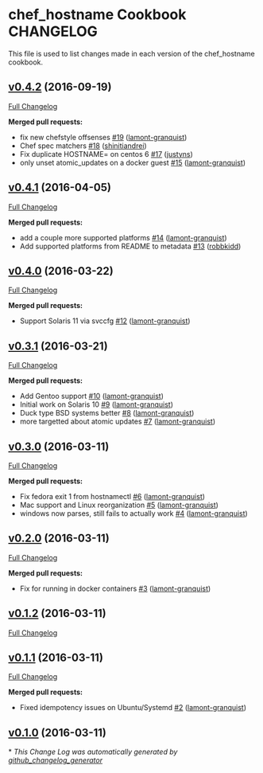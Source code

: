 # chef_hostname Cookbook CHANGELOG

This file is used to list changes made in each version of the chef_hostname cookbook.


## [v0.4.2](https://github.com/chef-cookbooks/chef_hostname/tree/v0.4.2) (2016-09-19)
[Full Changelog](https://github.com/chef-cookbooks/chef_hostname/compare/v0.4.1...v0.4.2)

**Merged pull requests:**

- fix new chefstyle offsenses [\#19](https://github.com/chef-cookbooks/chef_hostname/pull/19) ([lamont-granquist](https://github.com/lamont-granquist))
- Chef spec matchers [\#18](https://github.com/chef-cookbooks/chef_hostname/pull/18) ([shinitiandrei](https://github.com/shinitiandrei))
- Fix duplicate HOSTNAME= on centos 6 [\#17](https://github.com/chef-cookbooks/chef_hostname/pull/17) ([justyns](https://github.com/justyns))
- only unset atomic\_updates on a docker guest [\#15](https://github.com/chef-cookbooks/chef_hostname/pull/15) ([lamont-granquist](https://github.com/lamont-granquist))

## [v0.4.1](https://github.com/chef-cookbooks/chef_hostname/tree/v0.4.1) (2016-04-05)
[Full Changelog](https://github.com/chef-cookbooks/chef_hostname/compare/v0.4.0...v0.4.1)

**Merged pull requests:**

- add a couple more supported platforms [\#14](https://github.com/chef-cookbooks/chef_hostname/pull/14) ([lamont-granquist](https://github.com/lamont-granquist))
- Add supported platforms from README to metadata [\#13](https://github.com/chef-cookbooks/chef_hostname/pull/13) ([robbkidd](https://github.com/robbkidd))

## [v0.4.0](https://github.com/chef-cookbooks/chef_hostname/tree/v0.4.0) (2016-03-22)
[Full Changelog](https://github.com/chef-cookbooks/chef_hostname/compare/v0.3.1...v0.4.0)

**Merged pull requests:**

- Support Solaris 11 via svccfg [\#12](https://github.com/chef-cookbooks/chef_hostname/pull/12) ([lamont-granquist](https://github.com/lamont-granquist))

## [v0.3.1](https://github.com/chef-cookbooks/chef_hostname/tree/v0.3.1) (2016-03-21)
[Full Changelog](https://github.com/chef-cookbooks/chef_hostname/compare/v0.3.0...v0.3.1)

**Merged pull requests:**

- Add Gentoo support [\#10](https://github.com/chef-cookbooks/chef_hostname/pull/10) ([lamont-granquist](https://github.com/lamont-granquist))
- Initial work on Solaris 10 [\#9](https://github.com/chef-cookbooks/chef_hostname/pull/9) ([lamont-granquist](https://github.com/lamont-granquist))
- Duck type BSD systems better [\#8](https://github.com/chef-cookbooks/chef_hostname/pull/8) ([lamont-granquist](https://github.com/lamont-granquist))
- more targetted about atomic updates [\#7](https://github.com/chef-cookbooks/chef_hostname/pull/7) ([lamont-granquist](https://github.com/lamont-granquist))

## [v0.3.0](https://github.com/chef-cookbooks/chef_hostname/tree/v0.3.0) (2016-03-11)
[Full Changelog](https://github.com/chef-cookbooks/chef_hostname/compare/v0.2.0...v0.3.0)

**Merged pull requests:**

- Fix fedora exit 1 from hostnamectl [\#6](https://github.com/chef-cookbooks/chef_hostname/pull/6) ([lamont-granquist](https://github.com/lamont-granquist))
- Mac support and Linux reorganization [\#5](https://github.com/chef-cookbooks/chef_hostname/pull/5) ([lamont-granquist](https://github.com/lamont-granquist))
- windows now parses, still fails to actually work [\#4](https://github.com/chef-cookbooks/chef_hostname/pull/4) ([lamont-granquist](https://github.com/lamont-granquist))

## [v0.2.0](https://github.com/chef-cookbooks/chef_hostname/tree/v0.2.0) (2016-03-11)
[Full Changelog](https://github.com/chef-cookbooks/chef_hostname/compare/v0.1.2...v0.2.0)

**Merged pull requests:**

- Fix for running in docker containers [\#3](https://github.com/chef-cookbooks/chef_hostname/pull/3) ([lamont-granquist](https://github.com/lamont-granquist))

## [v0.1.2](https://github.com/chef-cookbooks/chef_hostname/tree/v0.1.2) (2016-03-11)
[Full Changelog](https://github.com/chef-cookbooks/chef_hostname/compare/v0.1.1...v0.1.2)

## [v0.1.1](https://github.com/chef-cookbooks/chef_hostname/tree/v0.1.1) (2016-03-11)
[Full Changelog](https://github.com/chef-cookbooks/chef_hostname/compare/v0.1.0...v0.1.1)

**Merged pull requests:**

- Fixed idempotency issues on Ubuntu/Systemd [\#2](https://github.com/chef-cookbooks/chef_hostname/pull/2) ([lamont-granquist](https://github.com/lamont-granquist))

## [v0.1.0](https://github.com/chef-cookbooks/chef_hostname/tree/v0.1.0) (2016-03-11)


\* *This Change Log was automatically generated by [github_changelog_generator](https://github.com/skywinder/Github-Changelog-Generator)*
